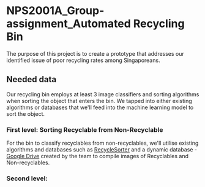 # NPS2001A_Group-assignment_Automated Recycling Bin
The purpose of this project is to create a prototype that addresses our identified issue of poor recycling rates among Singaporeans.
## Needed data
Our recycling bin employs at least 3 image classifiers and sorting algorithms when sorting the object that enters the bin. We tapped into either existing algorithms or databases that we'll feed into the machine learning model to sort the object. 

### First level: Sorting Recyclable from Non-Recyclable
For the bin to classify recyclables from non-recyclables, we'll utilise existing algorithms and databases such as [RecycleSorter](https://github.com/iancheung0202/RecycleSorter) and a dynamic database - [Google Drive](https://drive.google.com/drive/folders/1ajtfqsc5DEYgkiVz43b6S38CAW67r2VX?usp=sharing) created by the team to compile images of Recyclables and Non-recyclables. 

### Second level: 
